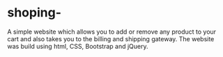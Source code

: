 # shoping-
A simple website which allows you to add or remove any product to your cart and also takes you to the billing  and shipping gateway. The website was build using html, CSS, Bootstrap and jQuery. 
